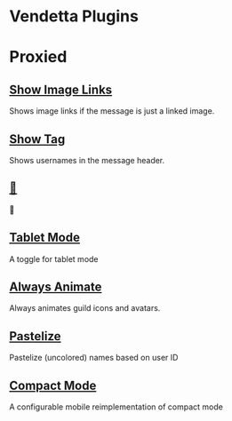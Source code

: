 # Vendetta Plugins
# Proxied
## [Show Image Links](https://vd-plugins.github.io/proxy/cynosphere.github.io/VendettaPlugins/ShowImageLinks/)
Shows image links if the message is just a linked image.

## [Show Tag](https://vd-plugins.github.io/proxy/cynosphere.github.io/VendettaPlugins/ShowTag/)
Shows usernames in the message header.

## [🗿](https://vd-plugins.github.io/proxy/cynosphere.github.io/VendettaPlugins/Moyai/)
🗿

## [Tablet Mode](https://vd-plugins.github.io/proxy/cynosphere.github.io/VendettaPlugins/TabletMode/)
A toggle for tablet mode

## [Always Animate](https://vd-plugins.github.io/proxy/cynosphere.github.io/VendettaPlugins/AlwaysAnimate/)
Always animates guild icons and avatars.

## [Pastelize](https://vd-plugins.github.io/proxy/cynosphere.github.io/VendettaPlugins/Pastelize/)
Pastelize (uncolored) names based on user ID

## [Compact Mode](https://vd-plugins.github.io/proxy/cynosphere.github.io/VendettaPlugins/CompactMode/)
A configurable mobile reimplementation of compact mode
